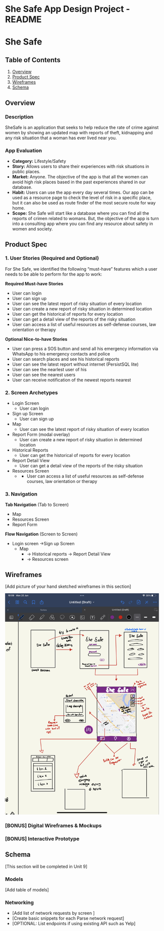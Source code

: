 She Safe App Design Project - README 
===

# She Safe

## Table of Contents
1. [Overview](#Overview)
1. [Product Spec](#Product-Spec)
1. [Wireframes](#Wireframes)
2. [Schema](#Schema)

## Overview
### Description
SheSafe is an application that seeks to help reduce the rate of crime against women by showing an updated map with reports of theft, kidnapping and any risk situation that a woman has ever lived near you.

### App Evaluation
- **Category:** Lifestyle/Safety
- **Story:** Allows users to share their experiences with risk situations in public places.
- **Market:** Anyone. The objective of the app is that all the women can avoid high risk places based in the past experiences shared in our database.
- **Habit:** Users can use the app every day several times. Our app can be used as a resource page to check the level of risk in a specific place, but it can also be used as route finder of the most secure route for way home.
- **Scope:** She Safe will start like a database where you can find all the reports of crimen related to womans. But, the objective of the app is turn into a consulting app where you can find any resource about safety in women and society.

## Product Spec

### 1. User Stories (Required and Optional)

For She Safe, we identified the following “must-have” features which a user needs to be able to perform for the app to work:

**Required Must-have Stories**

* User can login
* User can sign up
* User can see the latest report of risky situation of every location
* User can create a new report of risky situation in determined location
* User can get the historical of reports for every location  
* User can get a detail view of the reports of the risky situation
* User can access a list of useful resources as self-defense courses, law orientation or therapy


**Optional Nice-to-have Stories**
* User can press a SOS button and send all his emergency information via WhatsApp to his emergency contacts and police
* User can search places and see his historical reports
* User can see the latest report without internet (PersistSQL lite)
* User can see the nearlest user of his
* User can see the nearest users 
* User can receive notification of the newest reports nearest

### 2. Screen Archetypes

* Login Screen
    * User can login
* Sign up Screen
    * User can sign up
* Map 
    * User can see the latest report of risky situation of every location
* Report Form (modal overlay) 
    * User can create a new report of risky situation in determined location
* Historical Reports
    * User can get the historical of reports for every location  
* Report Detail View
    * User can get a detail view of the reports of the risky situation
* Resources Screen
    * * User can access a list of useful resources as self-defense courses, law orientation or therapy

### 3. Navigation

**Tab Navigation** (Tab to Screen)

* Map
* Resources Screen
* Report Form

**Flow Navigation** (Screen to Screen)

* Login screen ->Sign up Screen
   * Map
        * -> Historical reports -> Report Detail View
        * -> Resources screen


## Wireframes
[Add picture of your hand sketched wireframes in this section]

<img src="https://raw.githubusercontent.com/ElmerAdrianV/SheSafe/master/Wireframes.jpeg" width=600>


### [BONUS] Digital Wireframes & Mockups

### [BONUS] Interactive Prototype

## Schema 
[This section will be completed in Unit 9]
### Models
[Add table of models]
### Networking
- [Add list of network requests by screen ]
- [Create basic snippets for each Parse network request]
- [OPTIONAL: List endpoints if using existing API such as Yelp]
